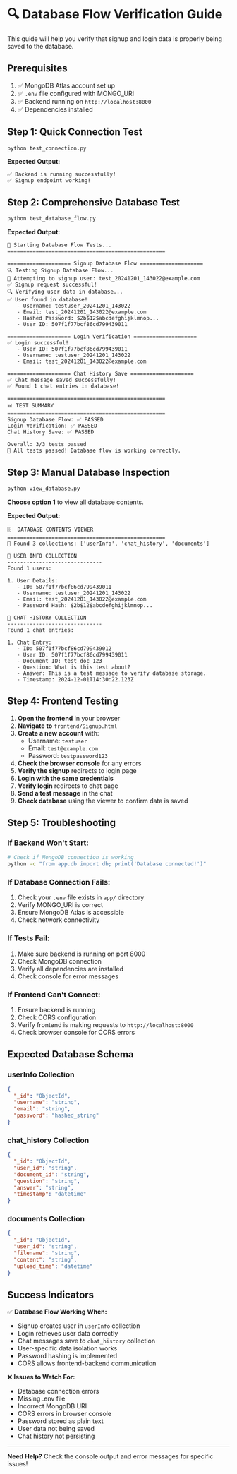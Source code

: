 # 🔍 Database Flow Verification Guide

This guide will help you verify that signup and login data is properly being saved to the database.

## Prerequisites
1. ✅ MongoDB Atlas account set up
2. ✅ `.env` file configured with MONGO_URI
3. ✅ Backend running on `http://localhost:8000`
4. ✅ Dependencies installed

## Step 1: Quick Connection Test
```bash
python test_connection.py
```
**Expected Output:**
```
✅ Backend is running successfully!
✅ Signup endpoint working!
```

## Step 2: Comprehensive Database Test
```bash
python test_database_flow.py
```
**Expected Output:**
```
🚀 Starting Database Flow Tests...
==================================================

==================== Signup Database Flow ====================
🔍 Testing Signup Database Flow...
📝 Attempting to signup user: test_20241201_143022@example.com
✅ Signup request successful!
🔍 Verifying user data in database...
✅ User found in database!
   - Username: testuser_20241201_143022
   - Email: test_20241201_143022@example.com
   - Hashed Password: $2b$12$abcdefghijklmnop...
   - User ID: 507f1f77bcf86cd799439011

==================== Login Verification ====================
✅ Login successful!
   - User ID: 507f1f77bcf86cd799439011
   - Username: testuser_20241201_143022
   - Email: test_20241201_143022@example.com

==================== Chat History Save ====================
✅ Chat message saved successfully!
✅ Found 1 chat entries in database!

==================================================
📊 TEST SUMMARY
==================================================
Signup Database Flow: ✅ PASSED
Login Verification: ✅ PASSED
Chat History Save: ✅ PASSED

Overall: 3/3 tests passed
🎉 All tests passed! Database flow is working correctly.
```

## Step 3: Manual Database Inspection
```bash
python view_database.py
```
**Choose option 1** to view all database contents.

**Expected Output:**
```
🗄️  DATABASE CONTENTS VIEWER
==================================================
📁 Found 3 collections: ['userInfo', 'chat_history', 'documents']

👥 USER INFO COLLECTION
------------------------------
Found 1 users:

1. User Details:
   - ID: 507f1f77bcf86cd799439011
   - Username: testuser_20241201_143022
   - Email: test_20241201_143022@example.com
   - Password Hash: $2b$12$abcdefghijklmnop...

💬 CHAT HISTORY COLLECTION
------------------------------
Found 1 chat entries:

1. Chat Entry:
   - ID: 507f1f77bcf86cd799439012
   - User ID: 507f1f77bcf86cd799439011
   - Document ID: test_doc_123
   - Question: What is this test about?
   - Answer: This is a test message to verify database storage.
   - Timestamp: 2024-12-01T14:30:22.123Z
```

## Step 4: Frontend Testing

1. **Open the frontend** in your browser
2. **Navigate to** `frontend/Signup.html`
3. **Create a new account** with:
   - Username: `testuser`
   - Email: `test@example.com`
   - Password: `testpassword123`
4. **Check the browser console** for any errors
5. **Verify the signup** redirects to login page
6. **Login with the same credentials**
7. **Verify login** redirects to chat page
8. **Send a test message** in the chat
9. **Check database** using the viewer to confirm data is saved

## Step 5: Troubleshooting

### If Backend Won't Start:
```bash
# Check if MongoDB connection is working
python -c "from app.db import db; print('Database connected!')"
```

### If Database Connection Fails:
1. Check your `.env` file exists in `app/` directory
2. Verify MONGO_URI is correct
3. Ensure MongoDB Atlas is accessible
4. Check network connectivity

### If Tests Fail:
1. Make sure backend is running on port 8000
2. Check MongoDB connection
3. Verify all dependencies are installed
4. Check console for error messages

### If Frontend Can't Connect:
1. Ensure backend is running
2. Check CORS configuration
3. Verify frontend is making requests to `http://localhost:8000`
4. Check browser console for CORS errors

## Expected Database Schema

### userInfo Collection
```json
{
  "_id": "ObjectId",
  "username": "string",
  "email": "string",
  "password": "hashed_string"
}
```

### chat_history Collection
```json
{
  "_id": "ObjectId",
  "user_id": "string",
  "document_id": "string",
  "question": "string",
  "answer": "string",
  "timestamp": "datetime"
}
```

### documents Collection
```json
{
  "_id": "ObjectId",
  "user_id": "string",
  "filename": "string",
  "content": "string",
  "upload_time": "datetime"
}
```

## Success Indicators

✅ **Database Flow Working When:**
- Signup creates user in `userInfo` collection
- Login retrieves user data correctly
- Chat messages save to `chat_history` collection
- User-specific data isolation works
- Password hashing is implemented
- CORS allows frontend-backend communication

❌ **Issues to Watch For:**
- Database connection errors
- Missing .env file
- Incorrect MongoDB URI
- CORS errors in browser console
- Password stored as plain text
- User data not being saved
- Chat history not persisting

---

**Need Help?** Check the console output and error messages for specific issues! 